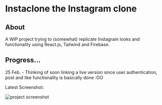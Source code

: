 # Instaclone the Instagram clone

## About

A WIP project trying to (somewhat) replicate Instagram looks and functionality using React.js, 
Tailwind and Firebase. 

## Progress...

25 Feb. -  Thinking of soon linking a live version since user authentication, post and like functionality is basically done :OO

Latest Screenshot:

![project screenshot](https://i.ibb.co/HdBSMG6/isntacloness.jpg)
